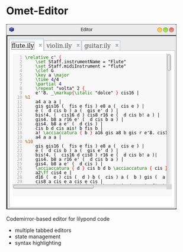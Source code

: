 # Omet-Editor

![Editor image](editor.png)

Codemirror-based editor for lilypond code

* multiple tabbed editors
* state management
* syntax highlighting